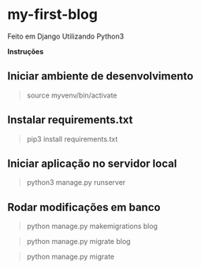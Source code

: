 # my-first-blog

Feito em Django
Utilizando Python3

**Instruções**


## Iniciar ambiente de desenvolvimento
> source myvenv/bin/activate


## Instalar requirements.txt
> pip3 install requirements.txt


## Iniciar aplicação no servidor local
> python3 manage.py runserver


## Rodar modificações em banco
> python manage.py makemigrations blog

> python manage.py migrate blog

> python manage.py migrate

